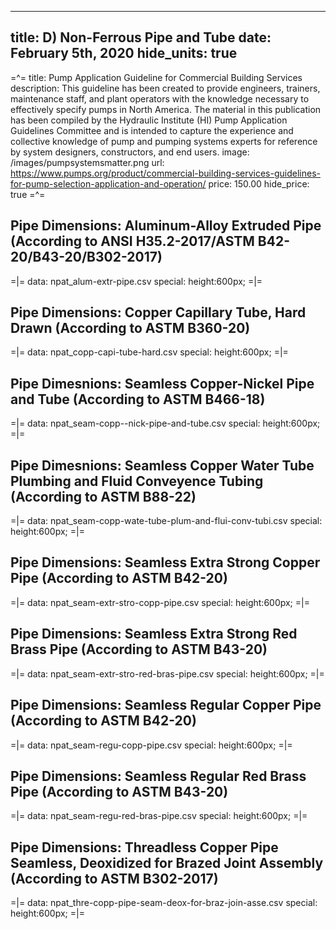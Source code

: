 -----
title: D) Non-Ferrous Pipe and Tube
date: February 5th, 2020
hide_units: true
-----

=^=
title: Pump Application Guideline for Commercial Building Services
description: This guideline has been created to provide engineers, trainers, maintenance staff, and plant operators with the knowledge necessary to effectively specify pumps in North America. The material in this publication has been compiled by the Hydraulic Institute (HI) Pump Application Guidelines Committee and is intended to capture the experience and collective knowledge of pump and pumping systems experts for reference by system designers, constructors, and end users.
image: /images/pumpsystemsmatter.png
url: https://www.pumps.org/product/commercial-building-services-guidelines-for-pump-selection-application-and-operation/
price: 150.00
hide_price: true
=^=

## Pipe Dimensions: Aluminum-Alloy Extruded Pipe (According to ANSI H35.2-2017/ASTM B42-20/B43-20/B302-2017)

=|=
data: npat_alum-extr-pipe.csv
special: height:600px;
=|=

## Pipe Dimensions: Copper Capillary Tube, Hard Drawn (According to ASTM B360-20)

=|=
data: npat_copp-capi-tube-hard.csv
special: height:600px;
=|=

## Pipe Dimesnions: Seamless Copper-Nickel Pipe and Tube (According to ASTM B466-18)

=|=
data: npat_seam-copp--nick-pipe-and-tube.csv
special: height:600px;
=|=

## Pipe Dimesnions: Seamless Copper Water Tube Plumbing and Fluid Conveyence Tubing (According to ASTM B88-22)

=|=
data: npat_seam-copp-wate-tube-plum-and-flui-conv-tubi.csv
special: height:600px;
=|=

## Pipe Dimensions: Seamless Extra Strong Copper Pipe (According to ASTM B42-20)

=|=
data: npat_seam-extr-stro-copp-pipe.csv
special: height:600px;
=|=

## Pipe Dimensions: Seamless Extra Strong Red Brass Pipe (According to ASTM B43-20)

=|=
data: npat_seam-extr-stro-red-bras-pipe.csv
special: height:600px;
=|=

## Pipe Dimensions: Seamless Regular Copper Pipe (According to ASTM B42-20)

=|=
data: npat_seam-regu-copp-pipe.csv
special: height:600px;
=|=

## Pipe Dimensions: Seamless Regular Red Brass Pipe (According to ASTM B43-20)

=|=
data: npat_seam-regu-red-bras-pipe.csv
special: height:600px;
=|=

## Pipe Dimensions: Threadless Copper Pipe Seamless, Deoxidized for Brazed Joint Assembly (According to ASTM B302-2017)

=|=
data: npat_thre-copp-pipe-seam-deox-for-braz-join-asse.csv
special: height:600px;
=|=
